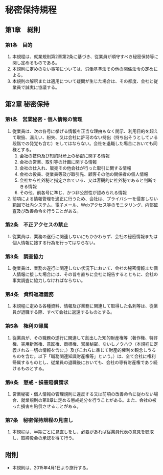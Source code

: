 ﻿# 秘密保持規程

## 第1章　総則

### 第1条　目的

1. 本規程は、就業規則第2章第2条に基づき、従業員が順守すべき秘密保持等に関し定めるものである。
2. 本規則に定めのない事項については、労働基準法その他の関係法令の定めによる。
3. 本規則の解釈または適用について疑問が生じた場合は、その都度、会社と従業員で誠実に協議する。

## 第2章 秘密保持

### 第1条　営業秘密・個人情報の管理

1. 従業員は、次の各号に挙げる情報を正当な理由もなく開示、利用目的を超えて取扱、漏えい、紛失、又は会社に許可のない持出（持ち出そうとしている段階での発覚も含む）をしてはならない。会社を退職した場合においても同様とする。
	1. 会社の技術及び知的財産上の秘密に関する情報
	2. 会社の営業、取引等の計画に関する情報
	3. 会社の仕入れ、販売その他会社が行った取引に関する情報
	4. 会社の役員、従業員等及び取引先、顧客その他の関係者の個人情報
	5. 会社から社外秘と指定されている、又は客観的に社外秘であると判断できる情報
	6. その他、前各号に準じ、かつ非公然性が認められる情報
2. 前項による情報管理を適正に行うため、会社は、プライバシーを侵害しない範囲で社内システム、電子メール、Webアクセス等のモニタリング、内部監査及び改善命令を行うことがある。

### 第2条　不正アクセスの禁止

1. 従業員は、業務の遂行に関連しないにもかかわらず、会社の秘密情報または個人情報に接する行為を行ってはならない。

### 第3条　調査協力

1. 従業員は、業務の遂行に関連しない状況下において、会社の秘密情報また個人情報に接した場合には、その旨を直ちに会社に報告するとともに、会社の事実調査に協力しなければならない。

### 第4条　資料返還義務

1. 本規程に定める各種資料、情報及び業務に関連して取得した名刺等は、従業員が退職する際、すべて会社に返還するものとする。

### 第5条　権利の帰属

1. 従業員が、その職務の遂行に関連して創出した知的財産権等（著作権、特許権、実用新案権、意匠権、商標権、営業秘密、ないしノウハウ（本規程に定義される一切の情報を含む。）及びこれらに準じて財産的権利を観念しうるものを含む。以下「職務関連知識財産権等」という。）は、全て会社に権利帰属するものとし、従業員の退職後においても、会社の専有財産権であり続けるものとする。

### 第6条　懲戒・損害賠償請求

1. 営業秘密・個人情報の管理規則に違反する又は前項の改善命令に従わない場合、就業規則の第8章に定める懲戒処分を行うことがある。また、会社の被った損害を賠償させることがある。

### 第7条　秘密保持規程の見直し

1. 本規程は、半期ごとに見直しをし、必要があれば従業員代表の意見を聴取し、取締役会の承認を得て行う。

## 附則

* 本規則は、2015年4月1日より施行する。






